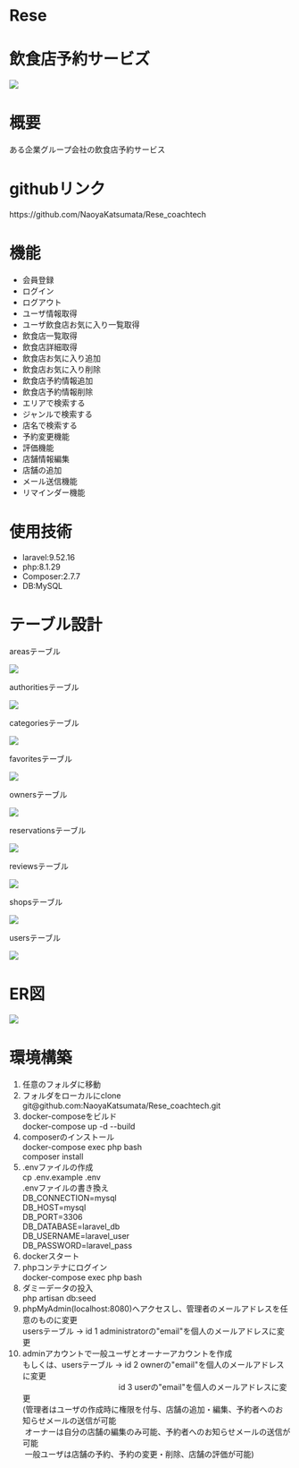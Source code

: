 # Rese
<h1>飲食店予約サービズ</h1>
<img src="Rese.png">
<h1>概要</h1>
<p>ある企業グループ会社の飲食店予約サービス</p>
<h1>githubリンク</h1>
<p>https://github.com/NaoyaKatsumata/Rese_coachtech</p>
<h1>機能</h1>
<ul>
    <li>会員登録</li>
    <li>ログイン</li>
    <li>ログアウト</li>
    <li>ユーザ情報取得</li>
    <li>ユーザ飲食店お気に入り一覧取得</li>
    <li>飲食店一覧取得</li>
    <li>飲食店詳細取得</li>
    <li>飲食店お気に入り追加</li>
    <li>飲食店お気に入り削除</li>
    <li>飲食店予約情報追加</li>
    <li>飲食店予約情報削除</li>
    <li>エリアで検索する</li>
    <li>ジャンルで検索する</li>
    <li>店名で検索する</li>
    <li>予約変更機能</li>
    <li>評価機能</li>
    <li>店舗情報編集</li>
    <li>店舗の追加</li>
    <li>メール送信機能</li>
    <li>リマインダー機能</li>
</ul>
<h1>使用技術</h1>
<ul>
    <li>laravel:9.52.16</li>
    <li>php:8.1.29</li>
    <li>Composer:2.7.7</li>
    <li>DB:MySQL</li>
</ul>
<h1>テーブル設計</h1>
<p>areasテーブル</p>
<img src="areas.png">
<p>authoritiesテーブル</p>
<img src="authorities.png">
<p>categoriesテーブル</p>
<img src="categories.png">
<p>favoritesテーブル</p>
<img src="favorites.png">
<p>ownersテーブル</p>
<img src="owners.png">
<p>reservationsテーブル</p>
<img src="reservations.png">
<p>reviewsテーブル</p>
<img src="reviews.png">
<p>shopsテーブル</p>
<img src="shops.png">
<p>usersテーブル</p>
<img src="users.png">
<h1>ER図</h1>
<img src="Rese_ER.png">
<h1>環境構築</h1>
<ol>
    <li>任意のフォルダに移動</li>
    <li>
        フォルダをローカルにclone<br>
        git@github.com:NaoyaKatsumata/Rese_coachtech.git
    </li>
    <li>
        docker-composeをビルド<br>
        docker-compose up -d --build
    </li>
    <li>
        composerのインストール<br>
        docker-compose exec php bash<br>
        composer install
    </li>
    <li>
        .envファイルの作成<br>
        cp .env.example .env<br>
        .envファイルの書き換え<br>
        DB_CONNECTION=mysql<br>
        DB_HOST=mysql<br>
        DB_PORT=3306<br>
        DB_DATABASE=laravel_db<br>
        DB_USERNAME=laravel_user<br>
        DB_PASSWORD=laravel_pass<br>
    </li>
    <li>
        dockerスタート
    </li>
    <li>
        phpコンテナにログイン<br>
        docker-compose exec php bash
    </li>
    <li>
        ダミーデータの投入<br>
        php artisan db:seed
    </li>
    <li>
        phpMyAdmin(localhost:8080)へアクセスし、管理者のメールアドレスを任意のものに変更<br>
        usersテーブル -> id 1 administratorの"email"を個人のメールアドレスに変更
    </li>
    <li>
        adminアカウントで一般ユーザとオーナーアカウントを作成<br>
        もしくは、usersテーブル -> id 2 ownerの"email"を個人のメールアドレスに変更<br>
        &emsp;&emsp;&emsp;&emsp;&emsp;&emsp;&emsp;&emsp;&emsp;&emsp;&emsp;&emsp;                    id 3 userの"email"を個人のメールアドレスに変更<br>
        (管理者はユーザの作成時に権限を付与、店舗の追加・編集、予約者へのお知らせメールの送信が可能<br>
        &nbsp;オーナーは自分の店舗の編集のみ可能、予約者へのお知らせメールの送信が可能<br>
        &nbsp;一般ユーザは店舗の予約、予約の変更・削除、店舗の評価が可能)
    </li>
</ol>